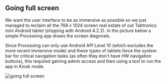 Going full screen
-------------------

We want the user interface to be as immersive as possible so we just managed to reclaim all the 768 x 1024 screen real estate of out Tabtronics mini Android tablet (shipping with Android 4.2.2). In the picture below a simple Processing app draws the screen diagonals.

Since Processing can only use Android API Level 10 (which excludes the more recent immersive mode) and these types of tablets force the system bar for critical navigation tasks (as often they don't have HW navigation buttons), this required gaining admin access and then using a tool to run the app in Kiosk mode.

![going full screen](https://raw.github.com/davidedc/devart-template/master/project_images/fullScreen.png)
